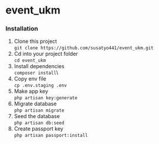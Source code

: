 # event_ukm
 
### Installation

 1. Clone this project\
 `git clone https://github.com/susatyo441/event_ukm.git`
 2. Cd into your project folder\
 `cd event_ukm`
 3. Install dependencies\
 `composer install`\
 4. Copy env file\
 `cp .env.staging .env`
 5. Make app key\
`php artisan key:generate`
 6. Migrate database\
 `php artisan migrate`
 7. Seed the database\
 `php artisan db:seed`
 8. Create passport key\
 `php artisan passport:install`

